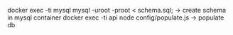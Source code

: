 docker exec -ti mysql mysql -uroot -proot < schema.sql; -> create schema in mysql container
docker exec -ti api node config/populate.js -> populate db